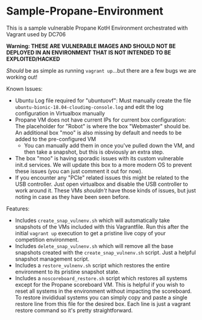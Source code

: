# Sample-Propane-Environment
This is a sample vulnerable Propane KotH Environment orchestrated with Vagrant used by DC706

**Warning: THESE ARE VULNERABLE IMAGES AND SHOULD NOT BE DEPLOYED IN AN ENVIRONMENT THAT IS NOT INTENDED TO BE EXPLOITED/HACKED**

*Should* be as simple as running `vagrant up`...but there are a few bugs we are working out!

Known Issues:
- Ubuntu Log file required for "ubuntuovf": Must manually create the file ` ubuntu-bionic-18.04-cloudimg-console.log` and edit the log configuration in Virtualbox manually
- Propane VM does not have current IPs for current box configuration: The placeholder for "Robot" is where the box "Webmaster" should be. An additional box "moo" is also missing by default and needs to be added to the pre-configured VM
    - You can manually add them in once you've pulled down the VM, and then take a snapshot, but this is obviously an extra step.
- The box "moo" is having sporadic issues with its custom vulnerable init.d services. We will update this box to a more modern OS to prevent these issues (you can just comment it out for now). 
- If you encounter any "PCIe" related issues this might be related to the USB controller. Just open virtualbox and disable the USB controller to work around it. These VMs *shouldn't* have those kinds of issues, but just noting in case as they have been seen before.

Features:
- Includes `create_snap_vulnenv.sh` which will automatically take snapshots of the VMs included with this Vagrantfile. Run this after the initial `vagrant up` execution to get a pristine live copy of your competition environment.
- Includes `delete_snap_vulnenv.sh` which will remove all the base snapshots created with the `create_snap_vulnenv.sh` script. Just a helpful snapshot management script.
- Includes a `restore_vulnenv.sh` script which restores the entire environment to its pristine snapshot state.
- Includes a `noscoreboard_restore.sh` script which restores all systems except for the Propane scoreboard VM. This is helpful if you wish to reset all systems in the environment without impacting the scoreboard. To restore invididual systems you can simply copy and paste a single restore line from this file for the desired box. Each line is just a vagrant restore command so it's pretty straightforward.
